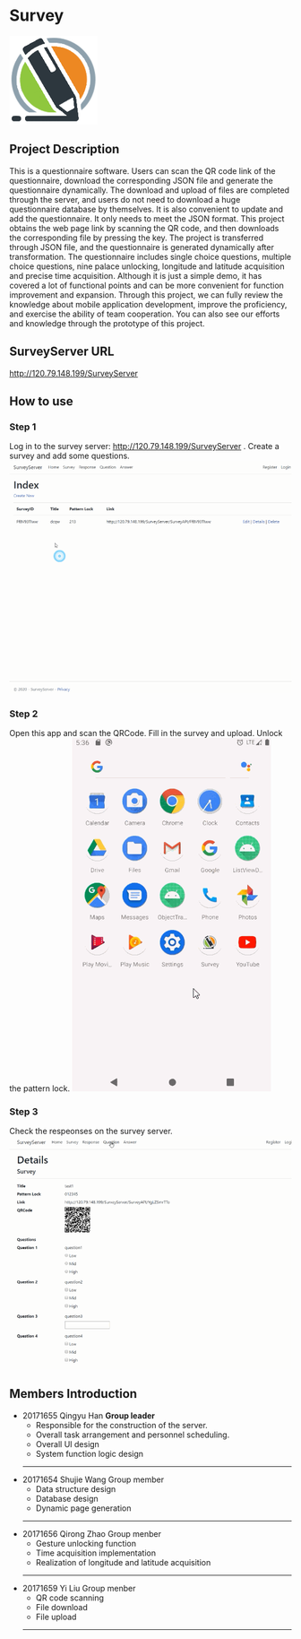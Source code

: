 # Survey
![image](https://github.com/QingyuHan/survey/blob/master/icon.png)
## Project Description
 This is a questionnaire software. Users can scan the QR code link of the questionnaire, download the corresponding JSON file and generate the questionnaire dynamically. The download and upload of files are completed through the server, and users do not need to download a huge questionnaire database by themselves. It is also convenient to update and add the questionnaire. It only needs to meet the JSON format. This project obtains the web page link by scanning the QR code, and then downloads the corresponding file by pressing the key. The project is transferred through JSON file, and the questionnaire is generated dynamically after transformation. The questionnaire includes single choice questions, multiple choice questions, nine palace unlocking, longitude and latitude acquisition and precise time acquisition. Although it is just a simple demo, it has covered a lot of functional points and can be more convenient for function improvement and expansion. Through this project, we can fully review the knowledge about mobile application development, improve the proficiency, and exercise the ability of team cooperation. You can also see our efforts and knowledge through the prototype of this project.
## SurveyServer URL
 http://120.79.148.199/SurveyServer
## How to use
 ### Step 1
  Log in to the survey server: http://120.79.148.199/SurveyServer .
  Create a survey and add some questions.
  ![image](https://github.com/QingyuHan/survey/blob/master/gif/step1.gif)
 ### Step 2
  Open this app and scan the QRCode.
  Fill in the survey and upload.
  Unlock the pattern lock.
  ![image](https://github.com/QingyuHan/survey/blob/master/gif/step2.gif)
 ### Step 3
  Check the respeonses on the survey server.
  ![image](https://github.com/QingyuHan/survey/blob/master/gif/step3.gif)
## Members Introduction
 + 20171655 Qingyu Han
    **Group leader**
    + Responsible for the construction of the server.
    + Overall task arrangement and personnel scheduling.
    + Overall UI design
    + System function logic design
    ---
 + 20171654 Shujie Wang
    Group member
    + Data structure design
    + Database design
    + Dynamic page generation
    ---
 + 20171656 Qirong Zhao
    Group menber
    + Gesture unlocking function
    + Time acquisition implementation
    + Realization of longitude and latitude acquisition
    ---
 + 20171659 Yi Liu
    Group menber
    + QR code scanning
    + File download
    + File upload
    ---